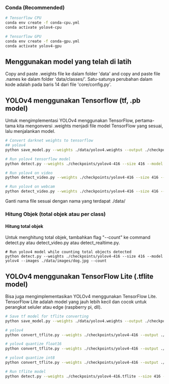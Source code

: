 
### Conda (Recommended)
```bash
# Tensorflow CPU
conda env create -f conda-cpu.yml
conda activate yolov4-cpu

# Tensorflow GPU
conda env create -f conda-gpu.yml
conda activate yolov4-gpu
```

## Menggunakan model yang telah di latih
Copy and paste .weights file ke dalam folder 'data' and copy and paste file .names ke dalam folder 'data/classes/'.
Satu-satunya perubahan dalam kode adalah pada baris 14 dari file 'core/config.py'.

## YOLOv4 menggunakan Tensorflow (tf, .pb model)
Untuk mengimplementasi YOLOv4 menggunakan TensorFlow, pertama-tama kita mengonversi .weights menjadi file model TensorFlow yang sesuai, lalu menjalankan model.

```bash
# Convert darknet weights to tensorflow
## yolov4
python save_model.py --weights ./data/yolov4.weights --output ./checkpoints/yolov4-416 --input_size 416 --model yolov4 

# Run yolov4 tensorflow model
python detect.py --weights ./checkpoints/yolov4-416 --size 416 --model yolov4 --images ./data/images/kite.jpg

# Run yolov4 on video
python detect_video.py --weights ./checkpoints/yolov4-416 --size 416 --model yolov4 --video ./data/video/video.mp4 --output ./detections/results.avi

# Run yolov4 on webcam
python detect_video.py --weights ./checkpoints/yolov4-416 --size 416 --model yolov4 --video 0 --output ./detections/results.avi
```
Ganti nama file sesuai dengan nama yang terdapat ./data/

### Hitung Objek (total objek atau per class)

#### Hitung total objek
Untuk menghitung total objek, tambahkan flag "--count" ke command detect.py atau detect_video.py atau detect_realtime.py.
```
# Run yolov4 model while counting total objects detected
python detect.py --weights ./checkpoints/yolov4-416 --size 416 --model yolov4 --images ./data/images/dog.jpg --count
```

## YOLOv4 menggunakan TensorFlow Lite (.tflite model)
Bisa juga mengimplementasikan YOLOv4 menggunakan TensorFlow Lite. TensorFlow Lite adalah model yang jauh lebih kecil dan cocok untuk perangkat seluler atau edge (raspberry pi, dll).
```bash
# Save tf model for tflite converting
python save_model.py --weights ./data/yolov4.weights --output ./checkpoints/yolov4-416 --input_size 416 --model yolov4 --framework tflite

# yolov4
python convert_tflite.py --weights ./checkpoints/yolov4-416 --output ./checkpoints/yolov4-416.tflite

# yolov4 quantize float16
python convert_tflite.py --weights ./checkpoints/yolov4-416 --output ./checkpoints/yolov4-416-fp16.tflite --quantize_mode float16

# yolov4 quantize int8
python convert_tflite.py --weights ./checkpoints/yolov4-416 --output ./checkpoints/yolov4-416-int8.tflite --quantize_mode int8 --dataset ./coco_dataset/coco/val207.txt

# Run tflite model
python detect.py --weights ./checkpoints/yolov4-416.tflite --size 416 --model yolov4 --images ./data/images/kite.jpg --framework tflite
```